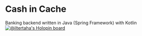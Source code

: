 # Cash in Cache
Banking backend written in Java (Spring Framework) with Kotlin
[![@iltertaha's Holopin board](https://holopin.me/iltertaha)](https://holopin.io/@iltertaha)

